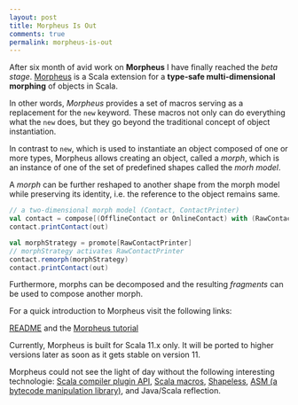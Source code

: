 ```yaml
---
layout: post
title: Morpheus Is Out
comments: true
permalink: morpheus-is-out
---
```


After six month of avid work on **Morpheus** I have finally reached the *beta stage*.  [Morpheus](https://github.com/zslajchrt/morpheus) is a Scala extension for
a **type-safe multi-dimensional morphing** of objects in Scala.

In other words, *Morpheus* provides a set of macros serving as a replacement for the `new` keyword. These macros not only can do everything what the `new` does, but they go beyond the traditional concept of object instantiation.

In contrast to `new`, which is used to instantiate an object composed of one or more types, Morpheus allows creating an object, called a *morph*, which is an instance of one of the set of predefined shapes called the *morh model*. 

A *morph* can be further reshaped to another shape from the morph model while preserving its identity, i.e. the reference to the object remains same.

```scala
// a two-dimensional morph model (Contact, ContactPrinter)
val contact = compose[(OfflineContact or OnlineContact) with (RawContactPrinter or PrettyContactPrinter)].~
contact.printContact(out)

val morphStrategy = promote[RawContactPrinter]
// morphStrategy activates RawContactPrinter
contact.remorph(morphStrategy)
contact.printContact(out)
```

Furthermore, morphs can be decomposed and the resulting *fragments* can be used to compose another morph.

For a quick introduction to Morpheus visit the following links:

[README](https://github.com/zslajchrt/morpheus) and the [Morpheus tutorial](https://github.com/zslajchrt/morpheus-tutor)

Currently, Morpheus is built for Scala 11.x only. It will be ported to higher versions later as soon as it gets stable on version 11.

Morpheus could not see the light of day without the following interesting technologie: [Scala compiler plugin API](http://www.scala-lang.org/old/node/140), [Scala macros](http://docs.scala-lang.org/overviews/macros/overview.html), [Shapeless](https://github.com/milessabin/shapeless), [ASM (a bytecode manipulation library)](http://asm.ow2.org), and Java/Scala reflection.


